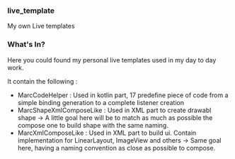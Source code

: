 ### live_template

My own Live templates

### What's In?

Here you could found my personal live templates used in my day to day work.

It contain the following :

- MarcCodeHelper : Used in kotlin part, 17 predefine piece of code from a simple binding generation to a complete listener creation
- MarcShapeXmlComposeLike : Used in XML part to create drawabl shape -> A little goal here will be to match as much as possible the compose one to build shape with the same naming.
- MarcXmlComposeLike : Used in XML part to build ui. Contain implementation for LinearLayout, ImageView and others -> Same goal here, having a naming convention as close as possible to compose.
